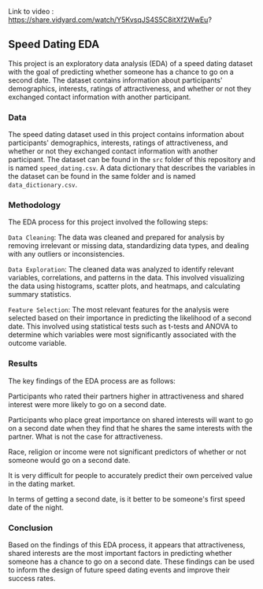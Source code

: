 
Link to video : https://share.vidyard.com/watch/Y5KvsqJS4S5C8itXf2WwEu?

## Speed Dating EDA

This project is an exploratory data analysis (EDA) of a speed dating dataset with the goal of predicting whether someone has a chance to go on a second date. The dataset contains information about participants' demographics, interests, ratings of attractiveness, and whether or not they exchanged contact information with another participant.

### Data

The speed dating dataset used in this project contains information about participants' demographics, interests, ratings of attractiveness, and whether or not they exchanged contact information with another participant. The dataset can be found in the `src` folder of this repository and is named `speed_dating.csv`. A data dictionary that describes the variables in the dataset can be found in the same folder and is named `data_dictionary.csv`.

### Methodology

The EDA process for this project involved the following steps:

`Data Cleaning`: The data was cleaned and prepared for analysis by removing irrelevant or missing data, standardizing data types, and dealing with any outliers or inconsistencies.

`Data Exploration`: The cleaned data was analyzed to identify relevant variables, correlations, and patterns in the data. This involved visualizing the data using histograms, scatter plots, and heatmaps, and calculating summary statistics.

`Feature Selection`: The most relevant features for the analysis were selected based on their importance in predicting the likelihood of a second date. This involved using statistical tests such as t-tests and ANOVA to determine which variables were most significantly associated with the outcome variable.

### Results

The key findings of the EDA process are as follows:

Participants who rated their partners higher in attractiveness and shared interest were more likely to go on a second date.

Participants who place great importance on shared interests will want to go on a second date when they find that he shares the same interests with the partner. What is not the case for attractiveness.

Race, religion or income were not significant predictors of whether or not someone would go on a second date.

It is very difficult for people to accurately predict their own perceived value in the dating market.

In terms of getting a second date, is it better to be someone's first speed date of the night.

### Conclusion

Based on the findings of this EDA process, it appears that attractiveness, shared interests are the most important factors in predicting whether someone has a chance to go on a second date. These findings can be used to inform the design of future speed dating events and improve their success rates.